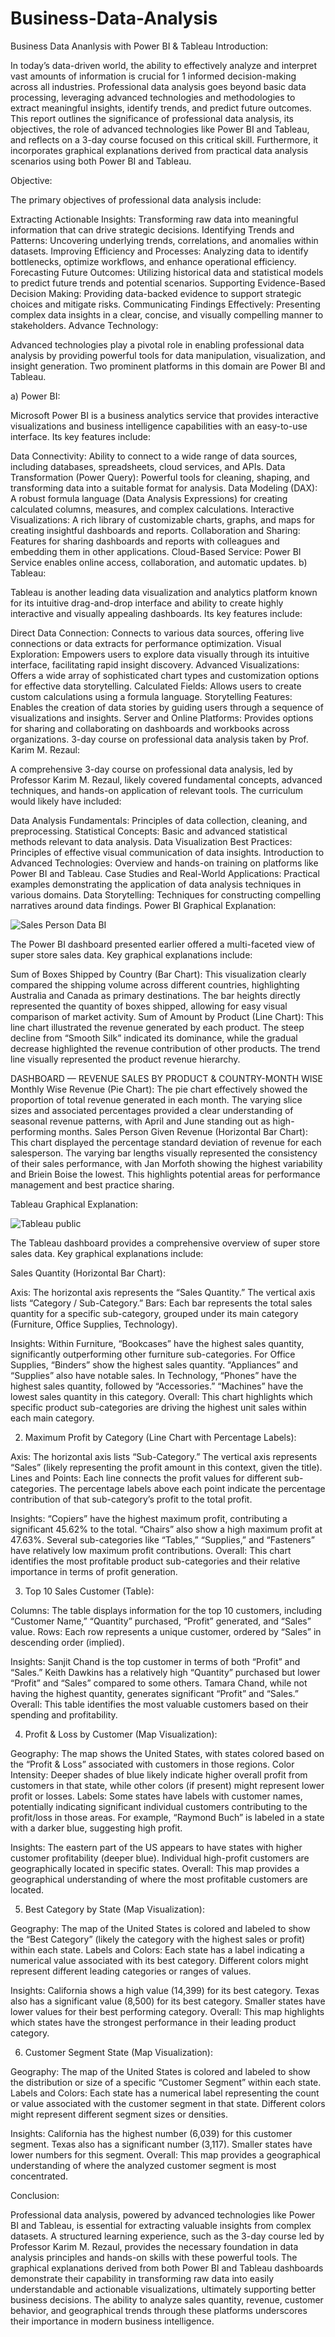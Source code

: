 # Business-Data-Analysis
Business Data Ananlysis with Power BI &amp; Tableau
Introduction:

In today’s data-driven world, the ability to effectively analyze and interpret vast amounts of information is crucial for 1 informed decision-making across all industries. Professional data analysis goes beyond basic data processing, leveraging advanced technologies and methodologies to extract meaningful insights, identify trends, and predict future outcomes. This report outlines the significance of professional data analysis, its objectives, the role of advanced technologies like Power BI and Tableau, and reflects on a 3-day course focused on this critical skill. Furthermore, it incorporates graphical explanations derived from practical data analysis scenarios using both Power BI and Tableau.

Objective:

The primary objectives of professional data analysis include:

Extracting Actionable Insights: Transforming raw data into meaningful information that can drive strategic decisions.
Identifying Trends and Patterns: Uncovering underlying trends, correlations, and anomalies within datasets.
Improving Efficiency and Processes: Analyzing data to identify bottlenecks, optimize workflows, and enhance operational efficiency.
Forecasting Future Outcomes: Utilizing historical data and statistical models to predict future trends and potential scenarios.
Supporting Evidence-Based Decision Making: Providing data-backed evidence to support strategic choices and mitigate risks.
Communicating Findings Effectively: Presenting complex data insights in a clear, concise, and visually compelling manner to stakeholders.
Advance Technology:

Advanced technologies play a pivotal role in enabling professional data analysis by providing powerful tools for data manipulation, visualization, and insight generation. Two prominent platforms in this domain are Power BI and Tableau.

a) Power BI:

Microsoft Power BI is a business analytics service that provides interactive visualizations and business intelligence capabilities with an easy-to-use interface. Its key features include:

Data Connectivity: Ability to connect to a wide range of data sources, including databases, spreadsheets, cloud services, and APIs.
Data Transformation (Power Query): Powerful tools for cleaning, shaping, and transforming data into a suitable format for analysis.
Data Modeling (DAX): A robust formula language (Data Analysis Expressions) for creating calculated columns, measures, and complex calculations.
Interactive Visualizations: A rich library of customizable charts, graphs, and maps for creating insightful dashboards and reports.
Collaboration and Sharing: Features for sharing dashboards and reports with colleagues and embedding them in other applications.
Cloud-Based Service: Power BI Service enables online access, collaboration, and automatic updates.
b) Tableau:

Tableau is another leading data visualization and analytics platform known for its intuitive drag-and-drop interface and ability to create highly interactive and visually appealing dashboards. Its key features include:

Direct Data Connection: Connects to various data sources, offering live connections or data extracts for performance optimization.
Visual Exploration: Empowers users to explore data visually through its intuitive interface, facilitating rapid insight discovery.
Advanced Visualizations: Offers a wide array of sophisticated chart types and customization options for effective data storytelling.
Calculated Fields: Allows users to create custom calculations using a formula language.
Storytelling Features: Enables the creation of data stories by guiding users through a sequence of visualizations and insights.
Server and Online Platforms: Provides options for sharing and collaborating on dashboards and workbooks across organizations.
3-day course on professional data analysis taken by Prof. Karim M. Rezaul:

A comprehensive 3-day course on professional data analysis, led by Professor Karim M. Rezaul, likely covered fundamental concepts, advanced techniques, and hands-on application of relevant tools. The curriculum would likely have included:

Data Analysis Fundamentals: Principles of data collection, cleaning, and preprocessing.
Statistical Concepts: Basic and advanced statistical methods relevant to data analysis.
Data Visualization Best Practices: Principles of effective visual communication of data insights.
Introduction to Advanced Technologies: Overview and hands-on training on platforms like Power BI and Tableau.
Case Studies and Real-World Applications: Practical examples demonstrating the application of data analysis techniques in various domains.
Data Storytelling: Techniques for constructing compelling narratives around data findings.
Power BI Graphical Explanation:

![Sales Person Data BI](https://github.com/user-attachments/assets/930b3cba-cbec-47de-b687-9a4c0e6a47a3)


The Power BI dashboard presented earlier offered a multi-faceted view of super store sales data. Key graphical explanations include:

Sum of Boxes Shipped by Country (Bar Chart): This visualization clearly compared the shipping volume across different countries, highlighting Australia and Canada as primary destinations. The bar heights directly represented the quantity of boxes shipped, allowing for easy visual comparison of market activity.
Sum of Amount by Product (Line Chart): This line chart illustrated the revenue generated by each product. The steep decline from “Smooth Silk” indicated its dominance, while the gradual decrease highlighted the revenue contribution of other products. The trend line visually represented the product revenue hierarchy.

DASHBOARD — REVENUE SALES BY PRODUCT & COUNTRY-MONTH WISE
Monthly Wise Revenue (Pie Chart): The pie chart effectively showed the proportion of total revenue generated in each month. The varying slice sizes and associated percentages provided a clear understanding of seasonal revenue patterns, with April and June standing out as high-performing months.
Sales Person Given Revenue (Horizontal Bar Chart): This chart displayed the percentage standard deviation of revenue for each salesperson. The varying bar lengths visually represented the consistency of their sales performance, with Jan Morfoth showing the highest variability and Briein Boise the lowest. This highlights potential areas for performance management and best practice sharing.

Tableau Graphical Explanation:

![Tableau public](https://github.com/user-attachments/assets/eb12b1bf-76c5-46c5-894a-dfa5a1413c7a)


The Tableau dashboard provides a comprehensive overview of super store sales data. Key graphical explanations include:

Sales Quantity (Horizontal Bar Chart):

Axis: The horizontal axis represents the “Sales Quantity.” The vertical axis lists “Category / Sub-Category.”
Bars: Each bar represents the total sales quantity for a specific sub-category, grouped under its main category (Furniture, Office Supplies, Technology).

Insights:
Within Furniture, “Bookcases” have the highest sales quantity, significantly outperforming other furniture sub-categories.
For Office Supplies, “Binders” show the highest sales quantity. “Appliances” and “Supplies” also have notable sales.
In Technology, “Phones” have the highest sales quantity, followed by “Accessories.” “Machines” have the lowest sales quantity in this category.
Overall: This chart highlights which specific product sub-categories are driving the highest unit sales within each main category.

2. Maximum Profit by Category (Line Chart with Percentage Labels):

Axis: The horizontal axis lists “Sub-Category.” The vertical axis represents “Sales” (likely representing the profit amount in this context, given the title).
Lines and Points: Each line connects the profit values for different sub-categories. The percentage labels above each point indicate the percentage contribution of that sub-category’s profit to the total profit.

Insights:
“Copiers” have the highest maximum profit, contributing a significant 45.62% to the total.
“Chairs” also show a high maximum profit at 47.63%.
Several sub-categories like “Tables,” “Supplies,” and “Fasteners” have relatively low maximum profit contributions.
Overall: This chart identifies the most profitable product sub-categories and their relative importance in terms of profit generation.

3. Top 10 Sales Customer (Table):

Columns: The table displays information for the top 10 customers, including “Customer Name,” “Quantity” purchased, “Profit” generated, and “Sales” value.
Rows: Each row represents a unique customer, ordered by “Sales” in descending order (implied).

Insights:
Sanjit Chand is the top customer in terms of both “Profit” and “Sales.”
Keith Dawkins has a relatively high “Quantity” purchased but lower “Profit” and “Sales” compared to some others.
Tamara Chand, while not having the highest quantity, generates significant “Profit” and “Sales.”
Overall: This table identifies the most valuable customers based on their spending and profitability.

4. Profit & Loss by Customer (Map Visualization):

Geography: The map shows the United States, with states colored based on the “Profit & Loss” associated with customers in those regions.
Color Intensity: Deeper shades of blue likely indicate higher overall profit from customers in that state, while other colors (if present) might represent lower profit or losses.
Labels: Some states have labels with customer names, potentially indicating significant individual customers contributing to the profit/loss in those areas. For example, “Raymond Buch” is labeled in a state with a darker blue, suggesting high profit.

Insights:
The eastern part of the US appears to have states with higher customer profitability (deeper blue).
Individual high-profit customers are geographically located in specific states.
Overall: This map provides a geographical understanding of where the most profitable customers are located.

5. Best Category by State (Map Visualization):

Geography: The map of the United States is colored and labeled to show the “Best Category” (likely the category with the highest sales or profit) within each state.
Labels and Colors: Each state has a label indicating a numerical value associated with its best category. Different colors might represent different leading categories or ranges of values.

Insights:
California shows a high value (14,399) for its best category.
Texas also has a significant value (8,500) for its best category.
Smaller states have lower values for their best performing category.
Overall: This map highlights which states have the strongest performance in their leading product category.

6. Customer Segment State (Map Visualization):

Geography: The map of the United States is colored and labeled to show the distribution or size of a specific “Customer Segment” within each state.
Labels and Colors: Each state has a numerical label representing the count or value associated with the customer segment in that state. Different colors might represent different segment sizes or densities.

Insights:
California has the highest number (6,039) for this customer segment.
Texas also has a significant number (3,117).
Smaller states have lower numbers for this segment.
Overall: This map provides a geographical understanding of where the analyzed customer segment is most concentrated.

Conclusion:

Professional data analysis, powered by advanced technologies like Power BI and Tableau, is essential for extracting valuable insights from complex datasets. A structured learning experience, such as the 3-day course led by Professor Karim M. Rezaul, provides the necessary foundation in data analysis principles and hands-on skills with these powerful tools. The graphical explanations derived from both Power BI and Tableau dashboards demonstrate their capability in transforming raw data into easily understandable and actionable visualizations, ultimately supporting better business decisions. The ability to analyze sales quantity, revenue, customer behavior, and geographical trends through these platforms underscores their importance in modern business intelligence.

